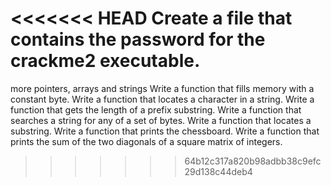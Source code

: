 <<<<<<< HEAD
Create a file that contains the password for the crackme2 executable.
=======
more pointers, arrays and strings
Write a function that fills memory with a constant byte.
Write a function that locates a character in a string.
Write a function that gets the length of a prefix substring.
Write a function that searches a string for any of a set of bytes.
Write a function that locates a substring.
Write a function that prints the chessboard.
Write a function that prints the sum of the two diagonals of a square matrix of integers.
>>>>>>> 64b12c317a820b98adbb38c9efc29d138c44deb4
